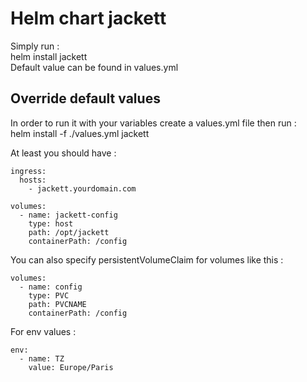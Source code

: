 #  Helm chart jackett
Simply run :  
helm install jackett  
Default value can be found in values.yml

## Override default values

In order to run it with your variables create a values.yml file then run :  
helm install -f ./values.yml jackett

At least you should have :  

    ingress:
      hosts:
        - jackett.yourdomain.com

    volumes:
      - name: jackett-config
        type: host
        path: /opt/jackett
        containerPath: /config


You can also specify persistentVolumeClaim for volumes like this :

    volumes:
      - name: config
        type: PVC
        path: PVCNAME
        containerPath: /config
        
For env values : 

    env:
      - name: TZ
        value: Europe/Paris
